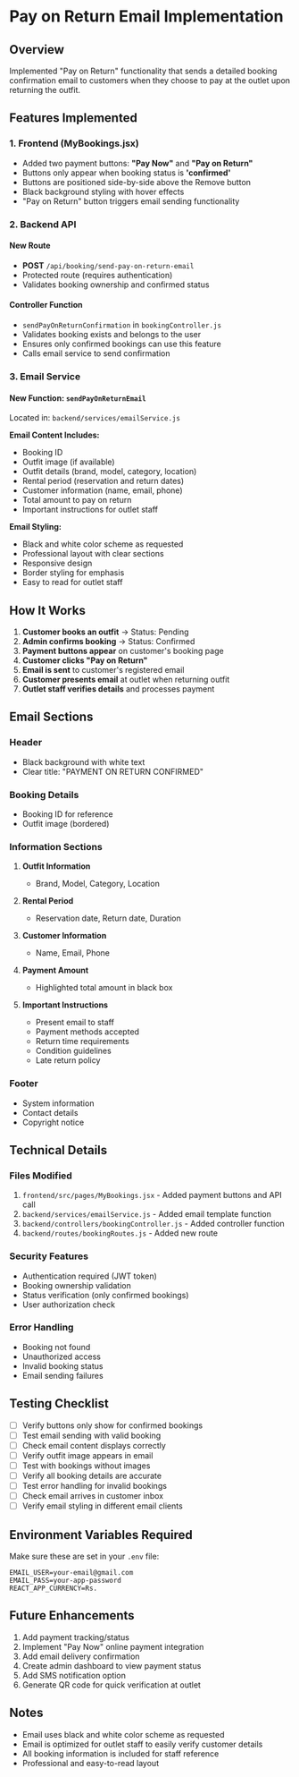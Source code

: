 # Pay on Return Email Implementation

## Overview
Implemented "Pay on Return" functionality that sends a detailed booking confirmation email to customers when they choose to pay at the outlet upon returning the outfit.

## Features Implemented

### 1. Frontend (MyBookings.jsx)
- Added two payment buttons: **"Pay Now"** and **"Pay on Return"**
- Buttons only appear when booking status is **'confirmed'**
- Buttons are positioned side-by-side above the Remove button
- Black background styling with hover effects
- "Pay on Return" button triggers email sending functionality

### 2. Backend API

#### New Route
- **POST** `/api/booking/send-pay-on-return-email`
- Protected route (requires authentication)
- Validates booking ownership and confirmed status

#### Controller Function
- `sendPayOnReturnConfirmation` in `bookingController.js`
- Validates booking exists and belongs to the user
- Ensures only confirmed bookings can use this feature
- Calls email service to send confirmation

### 3. Email Service

#### New Function: `sendPayOnReturnEmail`
Located in: `backend/services/emailService.js`

**Email Content Includes:**
- Booking ID
- Outfit image (if available)
- Outfit details (brand, model, category, location)
- Rental period (reservation and return dates)
- Customer information (name, email, phone)
- Total amount to pay on return
- Important instructions for outlet staff

**Email Styling:**
- Black and white color scheme as requested
- Professional layout with clear sections
- Responsive design
- Border styling for emphasis
- Easy to read for outlet staff

## How It Works

1. **Customer books an outfit** → Status: Pending
2. **Admin confirms booking** → Status: Confirmed
3. **Payment buttons appear** on customer's booking page
4. **Customer clicks "Pay on Return"**
5. **Email is sent** to customer's registered email
6. **Customer presents email** at outlet when returning outfit
7. **Outlet staff verifies details** and processes payment

## Email Sections

### Header
- Black background with white text
- Clear title: "PAYMENT ON RETURN CONFIRMED"

### Booking Details
- Booking ID for reference
- Outfit image (bordered)

### Information Sections
1. **Outfit Information**
   - Brand, Model, Category, Location

2. **Rental Period**
   - Reservation date, Return date, Duration

3. **Customer Information**
   - Name, Email, Phone

4. **Payment Amount**
   - Highlighted total amount in black box

5. **Important Instructions**
   - Present email to staff
   - Payment methods accepted
   - Return time requirements
   - Condition guidelines
   - Late return policy

### Footer
- System information
- Contact details
- Copyright notice

## Technical Details

### Files Modified
1. `frontend/src/pages/MyBookings.jsx` - Added payment buttons and API call
2. `backend/services/emailService.js` - Added email template function
3. `backend/controllers/bookingController.js` - Added controller function
4. `backend/routes/bookingRoutes.js` - Added new route

### Security Features
- Authentication required (JWT token)
- Booking ownership validation
- Status verification (only confirmed bookings)
- User authorization check

### Error Handling
- Booking not found
- Unauthorized access
- Invalid booking status
- Email sending failures

## Testing Checklist

- [ ] Verify buttons only show for confirmed bookings
- [ ] Test email sending with valid booking
- [ ] Check email content displays correctly
- [ ] Verify outfit image appears in email
- [ ] Test with bookings without images
- [ ] Verify all booking details are accurate
- [ ] Test error handling for invalid bookings
- [ ] Check email arrives in customer inbox
- [ ] Verify email styling in different email clients

## Environment Variables Required

Make sure these are set in your `.env` file:
```
EMAIL_USER=your-email@gmail.com
EMAIL_PASS=your-app-password
REACT_APP_CURRENCY=Rs.
```

## Future Enhancements

1. Add payment tracking/status
2. Implement "Pay Now" online payment integration
3. Add email delivery confirmation
4. Create admin dashboard to view payment status
5. Add SMS notification option
6. Generate QR code for quick verification at outlet

## Notes

- Email uses black and white color scheme as requested
- Email is optimized for outlet staff to easily verify customer details
- All booking information is included for staff reference
- Professional and easy-to-read layout
